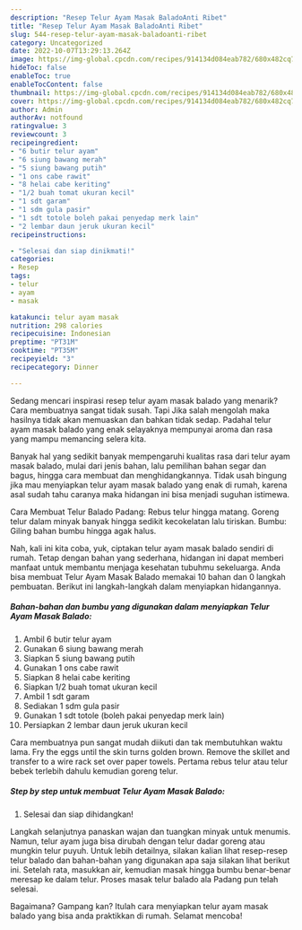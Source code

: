 ```yaml
---
description: "Resep Telur Ayam Masak BaladoAnti Ribet"
title: "Resep Telur Ayam Masak BaladoAnti Ribet"
slug: 544-resep-telur-ayam-masak-baladoanti-ribet
category: Uncategorized
date: 2022-10-07T13:29:13.264Z
image: https://img-global.cpcdn.com/recipes/914134d084eab782/680x482cq70/telur-ayam-masak-balado-foto-resep-utama.jpg
hideToc: false
enableToc: true
enableTocContent: false
thumbnail: https://img-global.cpcdn.com/recipes/914134d084eab782/680x482cq70/telur-ayam-masak-balado-foto-resep-utama.jpg
cover: https://img-global.cpcdn.com/recipes/914134d084eab782/680x482cq70/telur-ayam-masak-balado-foto-resep-utama.jpg
author: Admin
authorAv: notfound
ratingvalue: 3
reviewcount: 3
recipeingredient:
- "6 butir telur ayam"
- "6 siung bawang merah"
- "5 siung bawang putih"
- "1 ons cabe rawit"
- "8 helai cabe keriting"
- "1/2 buah tomat ukuran kecil"
- "1 sdt garam"
- "1 sdm gula pasir"
- "1 sdt totole boleh pakai penyedap merk lain"
- "2 lembar daun jeruk ukuran kecil"
recipeinstructions:

- "Selesai dan siap dinikmati!"
categories:
- Resep
tags:
- telur
- ayam
- masak

katakunci: telur ayam masak 
nutrition: 298 calories
recipecuisine: Indonesian
preptime: "PT31M"
cooktime: "PT35M"
recipeyield: "3"
recipecategory: Dinner

---
```



Sedang mencari inspirasi resep telur ayam masak balado yang menarik? Cara membuatnya sangat tidak susah. Tapi Jika salah mengolah maka hasilnya tidak akan memuaskan dan bahkan tidak sedap. Padahal telur ayam masak balado yang enak selayaknya mempunyai aroma dan rasa yang mampu memancing selera kita.


Banyak hal yang sedikit banyak mempengaruhi kualitas rasa dari telur ayam masak balado, mulai dari jenis bahan, lalu pemilihan bahan segar dan bagus, hingga cara membuat dan menghidangkannya. Tidak usah bingung jika mau menyiapkan telur ayam masak balado yang enak di rumah, karena asal sudah tahu caranya maka hidangan ini bisa menjadi suguhan istimewa.

Cara Membuat Telur Balado Padang: Rebus telur hingga matang. Goreng telur dalam minyak banyak hingga sedikit kecokelatan lalu tiriskan. Bumbu: Giling bahan bumbu hingga agak halus.


Nah, kali ini kita coba, yuk, ciptakan telur ayam masak balado sendiri di rumah. Tetap dengan bahan yang sederhana, hidangan ini dapat memberi manfaat untuk membantu menjaga kesehatan tubuhmu sekeluarga. Anda bisa membuat Telur Ayam Masak Balado memakai 10 bahan dan 0 langkah pembuatan. Berikut ini langkah-langkah dalam menyiapkan hidangannya.

<!--inarticleads1-->

##### Bahan-bahan dan bumbu yang digunakan dalam menyiapkan Telur Ayam Masak Balado:

1. Ambil 6 butir telur ayam
1. Gunakan 6 siung bawang merah
1. Siapkan 5 siung bawang putih
1. Gunakan 1 ons cabe rawit
1. Siapkan 8 helai cabe keriting
1. Siapkan 1/2 buah tomat ukuran kecil
1. Ambil 1 sdt garam
1. Sediakan 1 sdm gula pasir
1. Gunakan 1 sdt totole (boleh pakai penyedap merk lain)
1. Persiapkan 2 lembar daun jeruk ukuran kecil


Cara membuatnya pun sangat mudah diikuti dan tak membutuhkan waktu lama. Fry the eggs until the skin turns golden brown. Remove the skillet and transfer to a wire rack set over paper towels. Pertama rebus telur atau telur bebek terlebih dahulu kemudian goreng telur. 

<!--inarticleads2-->

##### Step by step untuk membuat Telur Ayam Masak Balado:


1. Selesai dan siap dihidangkan!

Langkah selanjutnya panaskan wajan dan tuangkan minyak untuk menumis. Namun, telur ayam juga bisa dirubah dengan telur dadar goreng atau mungkin telur puyuh. Untuk lebih detailnya, silakan kalian lihat resep-resep telur balado dan bahan-bahan yang digunakan apa saja silakan lihat berikut ini. Setelah rata, masukkan air, kemudian masak hingga bumbu benar-benar meresap ke dalam telur. Proses masak telur balado ala Padang pun telah selesai. 

Bagaimana? Gampang kan? Itulah cara menyiapkan telur ayam masak balado yang bisa anda praktikkan di rumah. Selamat mencoba!
